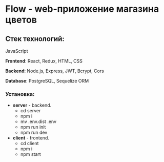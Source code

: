 # Flow - web-приложение магазина цветов

## Стек технологий:
JavaScript

**Frontend**: React, Redux, HTML, CSS

**Backend**: Node.js, Express, JWT, Bcrypt, Cors

**Database**: PostgreSQL, Sequelize ORM

### Установка:
* **server** - backend. 
   * cd server
   * npm i
   * mv .env.dist .env
   * npm run init
   * npm run dev
* **client** - frontend. 
   * cd client 
   * npm i
   * npm start
  
